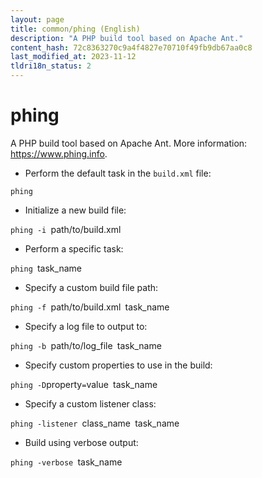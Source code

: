 ```yaml
---
layout: page
title: common/phing (English)
description: "A PHP build tool based on Apache Ant."
content_hash: 72c8363270c9a4f4827e70710f49fb9db67aa0c8
last_modified_at: 2023-11-12
tldri18n_status: 2
---
```

# phing

A PHP build tool based on Apache Ant.
More information: <https://www.phing.info>.

- Perform the default task in the `build.xml` file:

`phing`

- Initialize a new build file:

`phing -i `<span class="tldr-var badge badge-pill bg-dark-lm bg-white-dm text-white-lm text-dark-dm font-weight-bold">path/to/build.xml</span>

- Perform a specific task:

`phing `<span class="tldr-var badge badge-pill bg-dark-lm bg-white-dm text-white-lm text-dark-dm font-weight-bold">task_name</span>

- Specify a custom build file path:

`phing -f `<span class="tldr-var badge badge-pill bg-dark-lm bg-white-dm text-white-lm text-dark-dm font-weight-bold">path/to/build.xml</span>` `<span class="tldr-var badge badge-pill bg-dark-lm bg-white-dm text-white-lm text-dark-dm font-weight-bold">task_name</span>

- Specify a log file to output to:

`phing -b `<span class="tldr-var badge badge-pill bg-dark-lm bg-white-dm text-white-lm text-dark-dm font-weight-bold">path/to/log_file</span>` `<span class="tldr-var badge badge-pill bg-dark-lm bg-white-dm text-white-lm text-dark-dm font-weight-bold">task_name</span>

- Specify custom properties to use in the build:

`phing -D`<span class="tldr-var badge badge-pill bg-dark-lm bg-white-dm text-white-lm text-dark-dm font-weight-bold">property</span>`=`<span class="tldr-var badge badge-pill bg-dark-lm bg-white-dm text-white-lm text-dark-dm font-weight-bold">value</span>` `<span class="tldr-var badge badge-pill bg-dark-lm bg-white-dm text-white-lm text-dark-dm font-weight-bold">task_name</span>

- Specify a custom listener class:

`phing -listener `<span class="tldr-var badge badge-pill bg-dark-lm bg-white-dm text-white-lm text-dark-dm font-weight-bold">class_name</span>` `<span class="tldr-var badge badge-pill bg-dark-lm bg-white-dm text-white-lm text-dark-dm font-weight-bold">task_name</span>

- Build using verbose output:

`phing -verbose `<span class="tldr-var badge badge-pill bg-dark-lm bg-white-dm text-white-lm text-dark-dm font-weight-bold">task_name</span>
